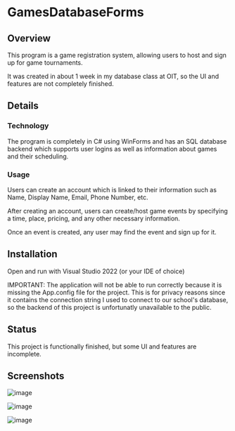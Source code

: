 # GamesDatabaseForms

## Overview
This program is a game registration system, allowing users to host and sign up for game tournaments.

It was created in about 1 week in my database class at OIT, so the UI and features are not completely finished. 

## Details
### Technology

The program is completely in C# using WinForms and has an SQL database backend which supports user logins as well as information about games and their scheduling.

### Usage

Users can create an account which is linked to their information such as Name, Display Name, Email, Phone Number, etc.

After creating an account, users can create/host game events by specifying a time, place, pricing, and any other necessary information.

Once an event is created, any user may find the event and sign up for it.

## Installation
Open and run with Visual Studio 2022 (or your IDE of choice)

IMPORTANT: The application will not be able to run correctly because it is missing the App.config file for the project. 
This is for privacy reasons since it contains the connection string I used to connect to our school's database, 
so the backend of this project is unfortunatly unavailable to the public.

## Status
This project is functionally finished, but some UI and features are incomplete.

## Screenshots
![image](https://user-images.githubusercontent.com/49173127/166089169-c4b7aebb-6194-4c1b-978f-bf19ad100b37.png)

![image](https://user-images.githubusercontent.com/49173127/166089172-e2435e86-5cf4-470c-81c8-241d2beb7fb3.png)

![image](https://user-images.githubusercontent.com/49173127/166089175-b3772ec5-b92d-4922-9bf0-13eda0e7908c.png)

